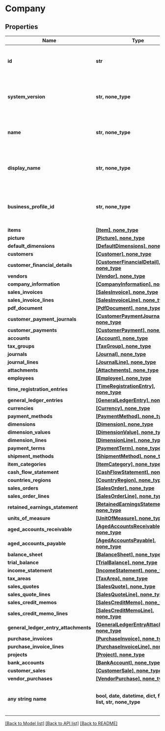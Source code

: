 # Company


## Properties
Name | Type | Description | Notes
------------ | ------------- | ------------- | -------------
**id** | **str** | (v1.0) The id property for the Dynamics 365 Business Central company entity | [optional] 
**system_version** | **str, none_type** | (v1.0) The systemVersion property for the Dynamics 365 Business Central company entity | [optional] 
**name** | **str, none_type** | (v1.0) The name property for the Dynamics 365 Business Central company entity | [optional] 
**display_name** | **str, none_type** | (v1.0) The displayName property for the Dynamics 365 Business Central company entity | [optional] 
**business_profile_id** | **str, none_type** | (v1.0) The businessProfileId property for the Dynamics 365 Business Central company entity | [optional] 
**items** | [**[Item], none_type**](Item.md) |  | [optional] 
**picture** | [**[Picture], none_type**](Picture.md) |  | [optional] 
**default_dimensions** | [**[DefaultDimensions], none_type**](DefaultDimensions.md) |  | [optional] 
**customers** | [**[Customer], none_type**](Customer.md) |  | [optional] 
**customer_financial_details** | [**[CustomerFinancialDetail], none_type**](CustomerFinancialDetail.md) |  | [optional] 
**vendors** | [**[Vendor], none_type**](Vendor.md) |  | [optional] 
**company_information** | [**[CompanyInformation], none_type**](CompanyInformation.md) |  | [optional] 
**sales_invoices** | [**[SalesInvoice], none_type**](SalesInvoice.md) |  | [optional] 
**sales_invoice_lines** | [**[SalesInvoiceLine], none_type**](SalesInvoiceLine.md) |  | [optional] 
**pdf_document** | [**[PdfDocument], none_type**](PdfDocument.md) |  | [optional] 
**customer_payment_journals** | [**[CustomerPaymentJournal], none_type**](CustomerPaymentJournal.md) |  | [optional] 
**customer_payments** | [**[CustomerPayment], none_type**](CustomerPayment.md) |  | [optional] 
**accounts** | [**[Account], none_type**](Account.md) |  | [optional] 
**tax_groups** | [**[TaxGroup], none_type**](TaxGroup.md) |  | [optional] 
**journals** | [**[Journal], none_type**](Journal.md) |  | [optional] 
**journal_lines** | [**[JournalLine], none_type**](JournalLine.md) |  | [optional] 
**attachments** | [**[Attachments], none_type**](Attachments.md) |  | [optional] 
**employees** | [**[Employee], none_type**](Employee.md) |  | [optional] 
**time_registration_entries** | [**[TimeRegistrationEntry], none_type**](TimeRegistrationEntry.md) |  | [optional] 
**general_ledger_entries** | [**[GeneralLedgerEntry], none_type**](GeneralLedgerEntry.md) |  | [optional] 
**currencies** | [**[Currency], none_type**](Currency.md) |  | [optional] 
**payment_methods** | [**[PaymentMethod], none_type**](PaymentMethod.md) |  | [optional] 
**dimensions** | [**[Dimension], none_type**](Dimension.md) |  | [optional] 
**dimension_values** | [**[DimensionValue], none_type**](DimensionValue.md) |  | [optional] 
**dimension_lines** | [**[DimensionLine], none_type**](DimensionLine.md) |  | [optional] 
**payment_terms** | [**[PaymentTerm], none_type**](PaymentTerm.md) |  | [optional] 
**shipment_methods** | [**[ShipmentMethod], none_type**](ShipmentMethod.md) |  | [optional] 
**item_categories** | [**[ItemCategory], none_type**](ItemCategory.md) |  | [optional] 
**cash_flow_statement** | [**[CashFlowStatement], none_type**](CashFlowStatement.md) |  | [optional] 
**countries_regions** | [**[CountryRegion], none_type**](CountryRegion.md) |  | [optional] 
**sales_orders** | [**[SalesOrder], none_type**](SalesOrder.md) |  | [optional] 
**sales_order_lines** | [**[SalesOrderLine], none_type**](SalesOrderLine.md) |  | [optional] 
**retained_earnings_statement** | [**[RetainedEarningsStatement], none_type**](RetainedEarningsStatement.md) |  | [optional] 
**units_of_measure** | [**[UnitOfMeasure], none_type**](UnitOfMeasure.md) |  | [optional] 
**aged_accounts_receivable** | [**[AgedAccountsReceivable], none_type**](AgedAccountsReceivable.md) |  | [optional] 
**aged_accounts_payable** | [**[AgedAccountsPayable], none_type**](AgedAccountsPayable.md) |  | [optional] 
**balance_sheet** | [**[BalanceSheet], none_type**](BalanceSheet.md) |  | [optional] 
**trial_balance** | [**[TrialBalance], none_type**](TrialBalance.md) |  | [optional] 
**income_statement** | [**[IncomeStatement], none_type**](IncomeStatement.md) |  | [optional] 
**tax_areas** | [**[TaxArea], none_type**](TaxArea.md) |  | [optional] 
**sales_quotes** | [**[SalesQuote], none_type**](SalesQuote.md) |  | [optional] 
**sales_quote_lines** | [**[SalesQuoteLine], none_type**](SalesQuoteLine.md) |  | [optional] 
**sales_credit_memos** | [**[SalesCreditMemo], none_type**](SalesCreditMemo.md) |  | [optional] 
**sales_credit_memo_lines** | [**[SalesCreditMemoLine], none_type**](SalesCreditMemoLine.md) |  | [optional] 
**general_ledger_entry_attachments** | [**[GeneralLedgerEntryAttachments], none_type**](GeneralLedgerEntryAttachments.md) |  | [optional] 
**purchase_invoices** | [**[PurchaseInvoice], none_type**](PurchaseInvoice.md) |  | [optional] 
**purchase_invoice_lines** | [**[PurchaseInvoiceLine], none_type**](PurchaseInvoiceLine.md) |  | [optional] 
**projects** | [**[Project], none_type**](Project.md) |  | [optional] 
**bank_accounts** | [**[BankAccount], none_type**](BankAccount.md) |  | [optional] 
**customer_sales** | [**[CustomerSale], none_type**](CustomerSale.md) |  | [optional] 
**vendor_purchases** | [**[VendorPurchase], none_type**](VendorPurchase.md) |  | [optional] 
**any string name** | **bool, date, datetime, dict, float, int, list, str, none_type** | any string name can be used but the value must be the correct type | [optional]

[[Back to Model list]](../README.md#documentation-for-models) [[Back to API list]](../README.md#documentation-for-api-endpoints) [[Back to README]](../README.md)


